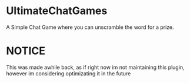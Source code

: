 # UltimateChatGames
A Simple Chat Game where you can unscramble the word for a prize. 

# NOTICE
This was made awhile back, as if right now im not maintaining this plugin, however im considering optimizating it in the future
